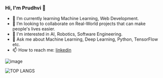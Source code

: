 ### Hi, I'm Prudhvi 👋

- 🌱 I’m currently learning Machine Learning, Web Development.
- 👯 I’m looking to collaborate on Real-World projects that can make people's lives easier.
- 👀 I'm interested in AI, Robotics, Software Engineering.
- 💬 Ask me about Machine Learning, Deep Learning, Python, TensorFlow etc.
- 📫 How to reach me: [linkedin](https://www.linkedin.com/in/prudhviraju-chekuri/)

![image](https://github-readme-stats.vercel.app/api?username=PrudhvirajuChekuri&&show_icons=true&title_color=c792ea&icon_color=ffeb95&text_color=7fdbca&bg_color=011627)

![TOP LANGS](https://github-readme-stats.vercel.app/api/top-langs/?username=PrudhvirajuChekuri)
